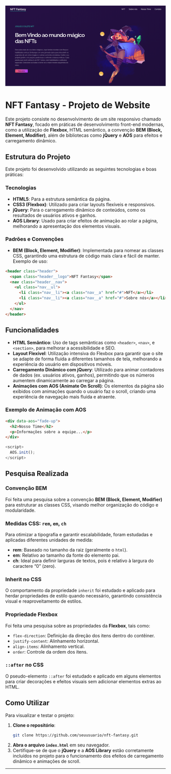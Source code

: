 ![alt text](image-1.png)

# NFT Fantasy - Projeto de Website

Este projeto consiste no desenvolvimento de um site responsivo chamado **NFT Fantasy**, focado em práticas de desenvolvimento front-end modernas, como a utilização de **Flexbox**, HTML semântico, a convenção **BEM (Block, Element, Modifier)**, além de bibliotecas como **jQuery** e **AOS** para efeitos e carregamento dinâmico.

## Estrutura do Projeto

Este projeto foi desenvolvido utilizando as seguintes tecnologias e boas práticas:

### Tecnologias

- **HTML5**: Para a estrutura semântica da página.
- **CSS3 (Flexbox)**: Utilizado para criar layouts flexíveis e responsivos.
- **jQuery**: Para o carregamento dinâmico de conteúdos, como os resultados de usuários ativos e ganhos.
- **AOS Library**: Usado para criar efeitos de animação ao rolar a página, melhorando a apresentação dos elementos visuais.

### Padrões e Convenções

- **BEM (Block, Element, Modifier)**: Implementada para nomear as classes CSS, garantindo uma estrutura de código mais clara e fácil de manter. Exemplo de uso:

```html
<header class="header">
  <span class="header__logo">NFT Fantasy</span>
  <nav class="header__nav">
    <ul class="nav__ul">
      <li class="nav__li"><a class="nav__a" href="#">NFT</a></li>
      <li class="nav__li"><a class="nav__a" href="#">Sobre nós</a></li>
    </ul>
  </nav>
</header>
```

## Funcionalidades

- **HTML Semântico**: Uso de tags semânticas como `<header>`, `<nav>`, e `<section>`, para melhorar a acessibilidade e SEO.
- **Layout Flexível**: Utilização intensiva do Flexbox para garantir que o site se adapte de forma fluida a diferentes tamanhos de tela, melhorando a experiência do usuário em dispositivos móveis.
- **Carregamento Dinâmico com jQuery**: Utilizado para animar contadores de dados (ex. usuários ativos, ganhos), permitindo que os números aumentem dinamicamente ao carregar a página.
- **Animações com AOS (Animate On Scroll)**: Os elementos da página são exibidos com animações quando o usuário faz o scroll, criando uma experiência de navegação mais fluida e atraente.

### Exemplo de Animação com AOS

```html
<div data-aos="fade-up">
  <h2>Nosso Time</h2>
  <p>Informações sobre a equipe...</p>
</div>
```

```js
<script>
  AOS.init();
</script>
```

## Pesquisa Realizada

### Convenção BEM
Foi feita uma pesquisa sobre a convenção **BEM (Block, Element, Modifier)** para estruturar as classes CSS, visando melhor organização do código e modularidade.

### Medidas CSS: `rem`, `em`, `ch`
Para otimizar a tipografia e garantir escalabilidade, foram estudadas e aplicadas diferentes unidades de medida:
- **rem**: Baseado no tamanho da raiz (geralmente o `html`).
- **em**: Relativo ao tamanho da fonte do elemento pai.
- **ch**: Ideal para definir larguras de textos, pois é relativo à largura do caractere “0” (zero).

### Inherit no CSS
O comportamento da propriedade `inherit` foi estudado e aplicado para herdar propriedades de estilo quando necessário, garantindo consistência visual e reaproveitamento de estilos.

### Propriedade Flexbox
Foi feita uma pesquisa sobre as propriedades da **Flexbox**, tais como:
- `flex-direction`: Definição da direção dos itens dentro do contêiner.
- `justify-content`: Alinhamento horizontal.
- `align-items`: Alinhamento vertical.
- `order`: Controle da ordem dos itens.

### `::after` no CSS
O pseudo-elemento `::after` foi estudado e aplicado em alguns elementos para criar decorações e efeitos visuais sem adicionar elementos extras ao HTML.

## Como Utilizar

Para visualizar e testar o projeto:

1. **Clone o repositório**:
   ```bash
   git clone https://github.com/seuusuario/nft-fantasy.git
   ```
2. **Abra o arquivo `index.html`** em seu navegador.
3. Certifique-se de que o **jQuery** e a **AOS Library** estão corretamente incluídos no projeto para o funcionamento dos efeitos de carregamento dinâmico e animações de scroll.

---
